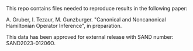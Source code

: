 This repo contains files needed to reproduce results in the following paper: 

A. Gruber, I. Tezaur, M. Gunzburger.  "Canonical and Noncanonical Hamiltonian Operator Inference", in preparation.

This data has been approved for external release with SAND number: SAND2023-01206O.
